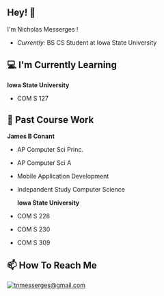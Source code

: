 <h2> Hey! 👋</h2>

I'm Nicholas Messerges !

- <i>Currently:</i> BS CS Student at Iowa State University

<h2>💻 I'm Currently Learning</h2>

__Iowa State University__
- COM S 127

<h2>🏫 Past Course Work</h2>

__James B Conant__
- AP Computer Sci Princ.
- AP Computer Sci A
- Mobile Application Development
- Indepandent Study Computer Science

  __Iowa State University__
- COM S 228
- COM S 230
- COM S 309

<h2> 📫 How To Reach Me </h2>

<a href="mailto:tnmesserges@gmail.com">![tnmesserges@gmail.com](https://img.shields.io/badge/Gmail-D14836?style=for-the-badge&logo=gmail&logoColor=white)</a>



<!--
**Messerges2124/Messerges2124** is a ✨ _special_ ✨ repository because its `README.md` (this file) appears on your GitHub profile.

Here are some ideas to get you started:

- 🔭 I’m currently working on ...
- 🌱 I’m currently learning ...
- 👯 I’m looking to collaborate on ...
- 🤔 I’m looking for help with ...
- 💬 Ask me about ...
- 📫 How to reach me: ...
- 😄 Pronouns: ...
- ⚡ Fun fact: ...
-->
